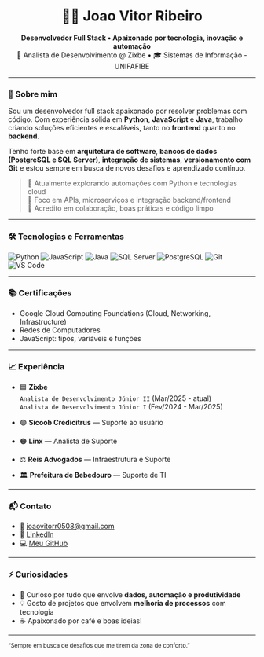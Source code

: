 <h1 align="center">👨‍💻 Joao Vitor Ribeiro</h1>
<p align="center">
  <b>Desenvolvedor Full Stack • Apaixonado por tecnologia, inovação e automação</b><br>
  💼 Analista de Desenvolvimento @ Zixbe • 🎓 Sistemas de Informação - UNIFAFIBE
</p>

---

### 🚀 Sobre mim

Sou um desenvolvedor full stack apaixonado por resolver problemas com código. Com experiência sólida em **Python**, **JavaScript** e **Java**, trabalho criando soluções eficientes e escaláveis, tanto no **frontend** quanto no **backend**.

Tenho forte base em **arquitetura de software**, **bancos de dados (PostgreSQL e SQL Server)**, **integração de sistemas**, **versionamento com Git** e estou sempre em busca de novos desafios e aprendizado contínuo.

> 🌱 Atualmente explorando automações com Python e tecnologias cloud  
> 🎯 Foco em APIs, microserviços e integração backend/frontend  
> 🤝 Acredito em colaboração, boas práticas e código limpo  

---

### 🛠️ Tecnologias e Ferramentas

![Python](https://img.shields.io/badge/Python-3776AB?style=flat&logo=python&logoColor=white)
![JavaScript](https://img.shields.io/badge/JavaScript-F7DF1E?style=flat&logo=javascript&logoColor=black)
![Java](https://img.shields.io/badge/Java-007396?style=flat&logo=java&logoColor=white)
![SQL Server](https://img.shields.io/badge/SQL%20Server-CC2927?style=flat&logo=microsoftsqlserver&logoColor=white)
![PostgreSQL](https://img.shields.io/badge/PostgreSQL-336791?style=flat&logo=postgresql&logoColor=white)
![Git](https://img.shields.io/badge/Git-F05032?style=flat&logo=git&logoColor=white)
![VS Code](https://img.shields.io/badge/VS%20Code-007ACC?style=flat&logo=visualstudiocode&logoColor=white)

---

### 📚 Certificações

- Google Cloud Computing Foundations (Cloud, Networking, Infrastructure)
- Redes de Computadores
- JavaScript: tipos, variáveis e funções

---

### 📈 Experiência

- 🟦 **Zixbe**  
  `Analista de Desenvolvimento Júnior II` (Mar/2025 - atual)  
  `Analista de Desenvolvimento Júnior I` (Fev/2024 - Mar/2025)  

- 🟢 **Sicoob Credicitrus** — Suporte ao usuário  
- 🟠 **Linx** — Analista de Suporte  
- ⚖️ **Reis Advogados** — Infraestrutura e Suporte  
- 🏛️ **Prefeitura de Bebedouro** — Suporte de TI  

---

### 📬 Contato

- 📧 [joaovitorr0508@gmail.com](mailto:joaovitorr0508@gmail.com)  
- 💼 [LinkedIn](https://www.linkedin.com/in/joao-vitor-ribeiro-2a40511b7)  
- 💻 [Meu GitHub](https://github.com/jvsribeiro)  

---

### ⚡ Curiosidades

- 🧠 Curioso por tudo que envolve **dados, automação e produtividade**  
- 💡 Gosto de projetos que envolvem **melhoria de processos** com tecnologia  
- ☕ Apaixonado por café e boas ideias!

---

<sup>“Sempre em busca de desafios que me tirem da zona de conforto.”</sup>
